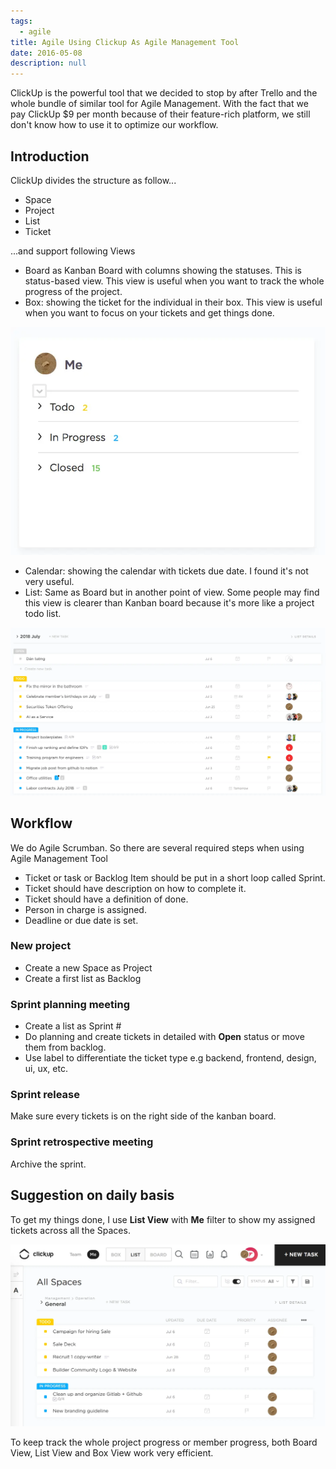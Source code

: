 ```yaml
---
tags: 
  - agile
title: Agile Using Clickup As Agile Management Tool
date: 2016-05-08
description: null
---
```

ClickUp is the powerful tool that we decided to stop by after Trello and the whole bundle of similar tool for Agile Management. With the fact that we pay ClickUp $9 per month because of their feature-rich platform, we still don't know how to use it to optimize our workflow.

## Introduction
ClickUp divides the structure as follow...
* Space
* Project
* List
* Ticket

...and support following Views
* Board as Kanban Board with columns showing the statuses. This is status-based view. This view is useful when you want to track the whole progress of the project.
* Box: showing the ticket for the individual in their box. This view is useful when you want to focus on your tickets and get things done.

![](assets/agile-using-clickup-as-agile-management-tool_d8e39beb699cc7ddaee213574dc787d7_md5.webp)

* Calendar: showing the calendar with tickets due date. I found it's not very useful.
* List: Same as Board but in another point of view. Some people may find this view is clearer than Kanban board because it's more like a project todo list.

![](assets/agile-using-clickup-as-agile-management-tool_e0d2a879c286008152df56ddf41b28a0_md5.webp)

## Workflow
We do Agile Scrumban. So there are several required steps when using Agile Management Tool
* Ticket or task or Backlog Item should be put in a short loop called Sprint.
* Ticket should have description on how to complete it. 
* Ticket should have a definition of done.
* Person in charge is assigned.
* Deadline or due date is set.

### New project
* Create a new Space as Project
* Create a first list as Backlog

### Sprint planning meeting
* Create a list as Sprint #
* Do planning and create tickets in detailed with **Open** status or move them from backlog.
* Use label to differentiate the ticket type e.g backend, frontend, design, ui, ux, etc.

### Sprint release
Make sure every tickets is on the right side of the kanban board.

### Sprint retrospective meeting
Archive the sprint.

## Suggestion on daily basis
To get my things done, I use **List View** with **Me** filter to show my assigned tickets across all the Spaces.

![](assets/agile-using-clickup-as-agile-management-tool_3c9972095d36b20c00564bbedce679cf_md5.webp)

To keep track the whole project progress or member progress, both Board View, List View and Box View work very efficient.